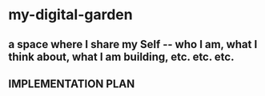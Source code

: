 # my-digital-garden

## a space where I share my Self -- who I am, what I think about, what I am building, etc. etc. etc.

## IMPLEMENTATION PLAN
